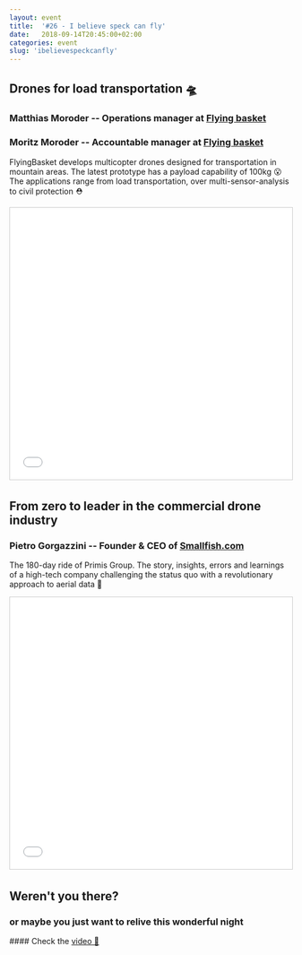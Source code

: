 ```yaml
---
layout: event
title:  '#26 - I believe speck can fly'
date:   2018-09-14T20:45:00+02:00
categories: event
slug: 'ibelievespeckcanfly'
---
```


## Drones for load transportation 🛸
### Matthias Moroder -- Operations manager at [Flying basket](//flyingbasket.it/it/)
### Moritz Moroder -- Accountable manager at [Flying basket](//flyingbasket.it/it/)

FlyingBasket develops multicopter drones designed for transportation in mountain areas. The latest prototype has a payload capability of 100kg 😮 The applications range from load transportation, over multi-sensor-analysis to civil protection ⛑️

<iframe src="//www.slideshare.net/slideshow/embed_code/key/K0WuqVc3ory57u" width="595" height="485" frameborder="0" marginwidth="0" marginheight="0" scrolling="no" style="border:1px solid #CCC; border-width:1px; margin-bottom:5px; max-width: 100%;" allowfullscreen> </iframe>

## From zero to leader in the commercial drone industry
### Pietro Gorgazzini -- Founder & CEO of [Smallfish.com](//smallfish.com/)

The 180-day ride of Primis Group. The story, insights, errors and learnings of a high-tech company challenging the status quo with a revolutionary approach to aerial data 🚀

<iframe src="//www.slideshare.net/slideshow/embed_code/key/8oYkuhq61m8661" width="595" height="485" frameborder="0" marginwidth="0" marginheight="0" scrolling="no" style="border:1px solid #CCC; border-width:1px; margin-bottom:5px; max-width: 100%;" allowfullscreen> </iframe>

## Weren't you there?
### or maybe you just want to relive this wonderful night
<section class="fb-links">
#### Check the <a id="fb_photo_album" class="btn-facebook" target="_blank" href="//www.facebook.com/speckandtech/videos/294923567777257/">video 📼</a>
</section>
